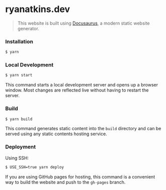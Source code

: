 # ryanatkins.dev

> This website is built using [Docusaurus](https://docusaurus.io/), a modern static website generator.

### Installation

```sh
$ yarn
```

### Local Development

```sh
$ yarn start
```

This command starts a local development server and opens up a browser window. Most changes are reflected live without having to restart the server.

### Build

```sh
$ yarn build
```

This command generates static content into the `build` directory and can be served using any static contents hosting service.

### Deployment

Using SSH:

```sh
$ USE_SSH=true yarn deploy
```

If you are using GitHub pages for hosting, this command is a convenient way to build the website and push to the `gh-pages` branch.
